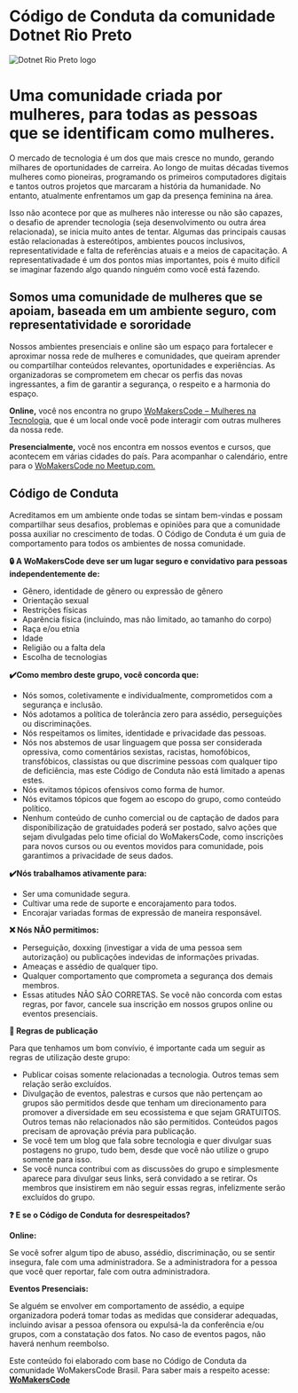 # Código de Conduta da comunidade Dotnet Rio Preto

![Dotnet Rio Preto logo](https://secure.meetupstatic.com/photos/event/4/9/5/2/clean_490038770.jpeg)

# Uma comunidade criada por mulheres, para todas as pessoas que se identificam como mulheres.

O mercado de tecnologia é um dos que mais cresce no mundo, gerando milhares de oportunidades de carreira. Ao longo de muitas décadas tivemos mulheres como pioneiras, programando os primeiros computadores digitais e tantos outros projetos que marcaram a história da humanidade. No entanto, atualmente enfrentamos um gap da presença feminina na área.

Isso não acontece por que as mulheres não interesse ou não são capazes, o desafio de aprender tecnologia (seja desenvolvimento ou outra área relacionada), se inicia muito antes de tentar. Algumas das principais causas estão relacionadas à estereótipos, ambientes poucos inclusivos, representatividade e falta de referências atuais e a meios de capacitação. A representativadade é um dos pontos mias importantes, pois é muito difícil se imaginar fazendo algo quando ninguém como você está fazendo.

## Somos uma comunidade de mulheres que se apoiam, baseada em um ambiente seguro, com representatividade e sororidade

Nossos ambientes presenciais e online são um espaço para fortalecer e aproximar nossa rede de mulheres e comunidades, que queiram aprender ou compartilhar conteúdos relevantes, oportunidades e experiências. As organizadoras se comprometem em checar os perfis das novas ingressantes, a fim de garantir a segurança, o respeito e a harmonia do espaço.

**Online,** você nos encontra no grupo [WoMakersCode – Mulheres na Tecnologia](https://www.facebook.com/groups/1586631624996019), que é um local onde você pode interagir com outras mulheres da nossa rede.

**Presencialmente,** você nos encontra em nossos eventos e cursos, que acontecem em várias cidades do país. Para acompanhar o calendário, entre para o [WoMakersCode no Meetup.com.](https://meetup.com/pt-BR/WoMakersCode/)


## Código de Conduta
Acreditamos em um ambiente onde todas se sintam bem-vindas e possam compartilhar seus desafios, problemas e opiniões para que a comunidade possa auxiliar no crescimento de todas. O Código de Conduta é um guia de comportamento para todos os ambientes de nossa comunidade.

**🔒 A WoMakersCode deve ser um lugar seguro e convidativo para pessoas independentemente de:**

-	Gênero, identidade de gênero ou expressão de gênero
-	Orientação sexual
-	Restrições físicas
-	Aparência física (incluindo, mas não limitado, ao tamanho do corpo)
-	Raça e/ou etnia
-	Idade
-	Religião ou a falta dela
-	Escolha de tecnologias

**✔️Como membro deste grupo, você concorda que:**

-	Nós somos, coletivamente e individualmente, comprometidos com a segurança e inclusão.
-	Nós adotamos a política de tolerância zero para assédio, perseguições ou discriminações.
-	Nós respeitamos os limites, identidade e privacidade das pessoas.
-	Nós nos abstemos de usar linguagem que possa ser considerada opressiva, como comentários sexistas, racistas, homofóbicos, transfóbicos, classistas ou que discrimine pessoas com qualquer tipo de deficiência, mas este Código de Conduta não está limitado a apenas estes.
-	Nós evitamos tópicos ofensivos como forma de humor.
-	Nós evitamos tópicos que fogem ao escopo do grupo, como conteúdo político.
-	Nenhum conteúdo de cunho comercial ou de captação de dados para disponibilização de gratuidades poderá ser postado, salvo ações que sejam divulgadas pelo time oficial do WoMakersCode, como inscrições para novos cursos ou ou eventos movidos para comunidade, pois garantimos a privacidade de seus dados.

**✔️Nós trabalhamos ativamente para:**

-	Ser uma comunidade segura.
-	Cultivar uma rede de suporte e encorajamento para todos.
-	Encorajar variadas formas de expressão de maneira responsável.

**❌ Nós NÃO permitimos:**
-	Perseguição, doxxing (investigar a vida de uma pessoa sem autorização) ou publicações indevidas de informações privadas.
-	Ameaças e assédio de qualquer tipo.
-	Qualquer comportamento que comprometa a segurança dos demais membros.
-	Essas atitudes NÃO SÃO CORRETAS. Se você não concorda com estas regras, por favor, cancele sua inscrição em nossos grupos online ou eventos presenciais.


**📣 Regras de publicação**

Para que tenhamos um bom convívio, é importante cada um seguir as regras de utilização deste grupo:
-	Publicar coisas somente relacionadas a tecnologia. Outros temas sem relação serão excluídos.
-	Divulgação de eventos, palestras e cursos que não pertençam ao grupos são permitidos desde que tenham um direcionamento para promover a diversidade em seu ecossistema e que sejam GRATUITOS. Outros temas não relacionados não são permitidos. Conteúdos pagos precisam de aprovação prévia para publicação.
-	Se você tem um blog que fala sobre tecnologia e quer divulgar suas postagens no grupo, tudo bem, desde que você não utilize o grupo somente para isso.
-	Se você nunca contribui com as discussões do grupo e simplesmente aparece para divulgar seus links, será convidado a se retirar. Os membros que insistirem em não seguir essas regras, infelizmente serão excluídos do grupo.

**❓ E se o Código de Conduta for desrespeitados?**

**Online:**

Se você sofrer algum tipo de abuso, assédio, discriminação, ou se sentir insegura, fale com uma administradora. Se a administradora for a pessoa que você quer reportar, fale com outra administradora.

**Eventos Presenciais:**

Se alguém se envolver em comportamento de assédio, a equipe organizadora poderá tomar todas as medidas que considerar adequadas, incluindo avisar a pessoa ofensora ou expulsá-la da conferência e/ou grupos, com a constatação dos fatos. No caso de eventos pagos, não haverá nenhum reembolso.

Este conteúdo foi elaborado com base no Código de Conduta da comunidade WoMakersCode Brasil. Para saber mais a respeito acesse: **[WoMakersCode](https://github.com/WoMakersCode/codigo-de-conduta)**
